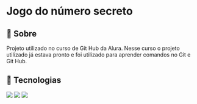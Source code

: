 <h1>Jogo do número secreto</h1>

<h2>🔖 Sobre</h2>
<p>Projeto utilizado no curso de Git Hub da Alura. Nesse curso o projeto utilizado já estava pronto e foi utilizado para aprender comandos no Git e Git Hub.</p>

## 🚀 Tecnologias
<div>
  <img src="https://img.shields.io/badge/HTML-239120?style=for-the-badge&logo=html5&logoColor=white">
  <img src="https://img.shields.io/badge/CSS-239120?&style=for-the-badge&logo=css3&logoColor=white">
  <img src="https://img.shields.io/badge/JavaScript-F7DF1E?style=for-the-badge&logo=javascript&logoColor=black">
</div>
